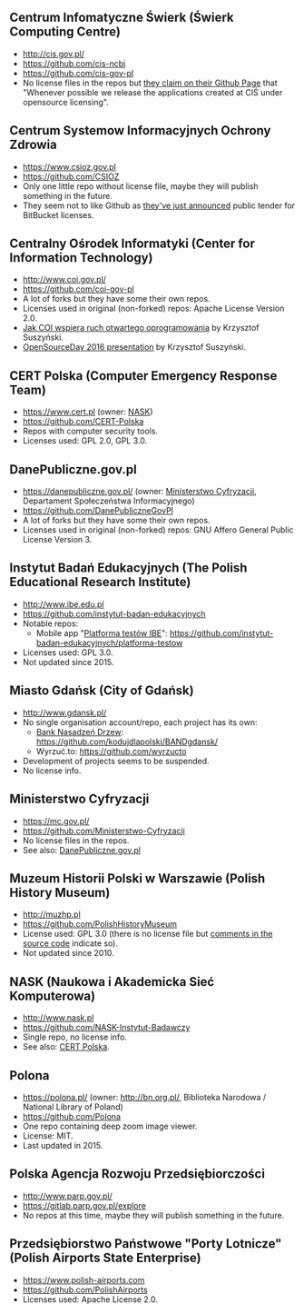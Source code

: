 ## Centrum Infomatyczne Świerk (Świerk Computing Centre)
- http://cis.gov.pl/
- https://github.com/cis-ncbj
- https://github.com/cis-gov-pl
- No license files in the repos but [they claim on their Github Page][3] that "Whenever possible we release the applications created at CIŚ under opensource licensing".

## Centrum Systemow Informacyjnych Ochrony Zdrowia
- https://www.csioz.gov.pl
- https://github.com/CSIOZ
- Only one little repo without license file, maybe they will publish something in the future.
- They seem not to like Github as [they've just announced][4] public tender for BitBucket licenses.

## Centralny Ośrodek Informatyki (Center for Information Technology)
- http://www.coi.gov.pl/
- https://github.com/coi-gov-pl
- A lot of forks but they have some their own repos.
- Licenses used in original (non-forked) repos: Apache License Version 2.0.
- [Jak COI wspiera ruch otwartego oprogramowania][1] by Krzysztof Suszyński.
- [OpenSourceDay 2016 presentation][2] by Krzysztof Suszyński.

## CERT Polska (Computer Emergency Response Team)
- https://www.cert.pl (owner: [NASK](#nask-naukowa-i-akademicka-siec-komputerowa))
- https://github.com/CERT-Polska
- Repos with computer security tools.
- Licenses used: GPL 2.0, GPL 3.0.

## DanePubliczne.gov.pl
- https://danepubliczne.gov.pl/ (owner: [Ministerstwo Cyfryzacji](#ministerstwo-cyfryzacji), Departament Społeczeństwa Informacyjnego)
- https://github.com/DanePubliczneGovPl
- A lot of forks but they have some their own repos.
- Licenses used in original (non-forked) repos: GNU Affero General Public License Version 3.

## Instytut Badań Edukacyjnych (The Polish Educational Research Institute)
- http://www.ibe.edu.pl
- https://github.com/instytut-badan-edukacyjnych
- Notable repos:
  - Mobile app "[Platforma testów IBE][6]": https://github.com/instytut-badan-edukacyjnych/platforma-testow
- Licenses used: GPL 3.0.
- Not updated since 2015.

## Miasto Gdańsk (City of Gdańsk)
- http://www.gdansk.pl/
- No single organisation account/repo, each project has its own:
  - [Bank Nasadzeń Drzew][5]: https://github.com/kodujdlapolski/BANDgdansk/
  - Wyrzuć.to: https://github.com/wyrzucto
- Development of projects seems to be suspended.
- No license info.

## Ministerstwo Cyfryzacji
- https://mc.gov.pl/
- https://github.com/Ministerstwo-Cyfryzacji
- No license files in the repos.
- See also: [DanePubliczne.gov.pl](#danepublicznegovpl)

## Muzeum Historii Polski w Warszawie (Polish History Museum)
- http://muzhp.pl
- https://github.com/PolishHistoryMuseum
- License used: GPL 3.0 (there is no license file but [comments in the source code][7] indicate so).
- Not updated since 2010.

## NASK (Naukowa i Akademicka Sieć Komputerowa)
- http://www.nask.pl
- https://github.com/NASK-Instytut-Badawczy
- Single repo, no license info.
- See also: [CERT Polska](#cert-polska-computer-emergency-response-team).

## Polona
- https://polona.pl/ (owner: http://bn.org.pl/, Biblioteka Narodowa / National Library of Poland)
- https://github.com/Polona
- One repo containing deep zoom image viewer.
- License: MIT.
- Last updated in 2015.

## Polska Agencja Rozwoju Przedsiębiorczości
- http://www.parp.gov.pl/
- https://gitlab.parp.gov.pl/explore
- No repos at this time, maybe they will publish something in the future.

## Przedsiębiorstwo Państwowe "Porty Lotnicze" (Polish Airports State Enterprise)
- https://www.polish-airports.com
- https://github.com/PolishAirports
- Licenses used: Apache License 2.0.

[1]: http://www.coi.gov.pl/artykul/jak-coi-wspiera-ruch-otwartego-oprogramowania.html
[2]: http://cardil.github.io/osd2016-opensource/
[3]: https://cis-ncbj.github.io/
[4]: https://www.csioz.gov.pl/zamowienia-publiczne/szczegoly/zakup-oprogramowania-bitbucket-server-licencja-komercyjna-na-100-uzytkownikow/
[5]: https://bandgdansk.com/
[6]: https://github.com/instytut-badan-edukacyjnych/platforma-testow/raw/master/Docs/Manual%20(pl).pdf
[7]: https://github.com/PolishHistoryMuseum/PH100/blob/master/src/mhp_ph/mainForm.java
